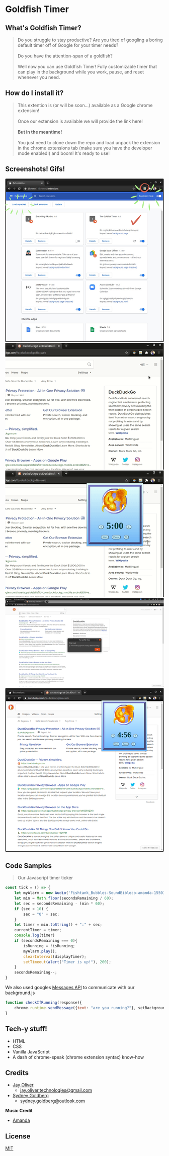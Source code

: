 # Goldfish Timer

## What's Goldfish Timer?
> Do you struggle to stay productive? Are you tired of googling a boring default timer off of Google for your timer needs?<br> <br>Do you have the attention-span of a goldfish? <br><br> Well now you can use Goldfish Timer! Fully customizable  timer that can play in the background while you work, pause, and reset whenever you need. 

## How do I install it?
> This extention is (or will be soon...) available as a Google chrome extension! <br><br> Once our extension is available we will provide the link here!<br><br> **But in the meantime!** <br><br>You just need to clone down the repo and load unpack the extension in the chrome extensions tab (make sure you have the developer mode enabled!) and boom! It's ready to use! 

## Screenshots! Gifs!
![Easy install!|500x500, 20%](install.png)<br>
![Starting the timer|500x500, 20%](open_start_pause.gif)<br>
![Adjusting time and restart|500x500, 20%](adjust_time_and_restart.gif)<br>
![Alert popup|500x500, 20%](alert.png)<br>
![Time in use|500x500, 20%](timer_in_use.png)<br>

## Code Samples

> Our Javascript timer ticker 
```Javascript
const tick = () => {
    let myAlarm = new Audio('Fishtank_Bubbles-SoundBibleco-amanda-1550139304.mp3')
    let min = Math.floor(secondsRemaining / 60); 
    let sec = secondsRemaining - (min * 60);
    if (sec < 10) {
        sec = "0" + sec;
    }
    let timer = min.toString() + ":" + sec;
    currentTimer = timer;
    console.log(timer)
    if (secondsRemaining === 0){
        isRunning = !isRunning;
        myAlarm.play();
        clearInterval(displayTimer);
        setTimeout(alert("Timer is up!"), 200);
    }
    secondsRemaining--;
}
```

We also used googles [Messages API](https://developer.chrome.com/extensions/messaging) to communicate with our background.js
```javascript
function checkIfRunning(response){
    chrome.runtime.sendMessage({text: "are you running?"}, setBackgroundRunning);
}
```

## Tech-y stuff!
* HTML
* CSS
* Vanilla JavaScript
* A dash of chrome-speak (chrome extension syntax) know-how

## Credits
* [Jay Oliver](https://github.com/Qwerter49)
    * jay.oliver.technologies@gmail.com
* [Sydney Goldberg](https://www.linkedin.com/in/sydney-goldberg-32b9751b0/)
    * sydney.goldberg@outlook.com

**Music Credit**
* [Amanda](http://soundbible.com/1571-Fishtank-Bubbles-2.html)


## License
[MIT](https://choosealicense.com/licenses/mit/)
